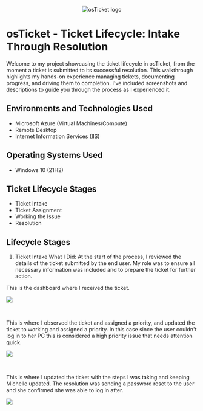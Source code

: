 <p align="center">
<img src="https://i.imgur.com/Clzj7Xs.png" alt="osTicket logo"/>
</p>

<h1>osTicket - Ticket Lifecycle: Intake Through Resolution</h1>
Welcome to my project showcasing the ticket lifecycle in osTicket, from the moment a ticket is submitted to its successful resolution. This walkthrough highlights my hands-on experience managing tickets, documenting progress, and driving them to completion. I've included screenshots and descriptions to guide you through the process as I experienced it.<br />


<h2>Environments and Technologies Used</h2>

- Microsoft Azure (Virtual Machines/Compute)
- Remote Desktop
- Internet Information Services (IIS)

<h2>Operating Systems Used </h2>

- Windows 10</b> (21H2)

<h2>Ticket Lifecycle Stages</h2>

- Ticket Intake
- Ticket Assignment
- Working the Issue
- Resolution

<h2>Lifecycle Stages</h2>

1. Ticket Intake
What I Did:
At the start of the process, I reviewed the details of the ticket submitted by the end user. My role was to ensure all necessary information was included and to prepare the ticket for further action.
<p>
This is the dashboard where I received the ticket.
</p>
<p>
<img src="https://i.imgur.com/2rTLLUd.png"/>
</p>
<br />


<p>
This is where I observed the ticket and assigned a priority, and updated the ticket to working and assigned a priority. In this case since the user couldn't log in to her PC this is considered a high priority issue that needs attention quick.
</p>
<p>
<img src="https://i.imgur.com/M3kvpAY.png"/>
</p>
<br />


<p>
This is where I updated the ticket with the steps I was taking and keeping Michelle updated. The resolution was sending a password reset to the user and she confirmed she was able to log in after.
</p>
<p>
<img src="https://i.imgur.com/tUP4Bgi.png"/>
</p>
<br />

